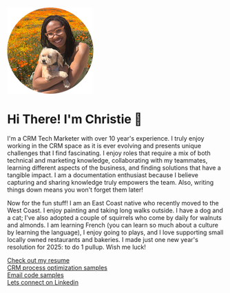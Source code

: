 ![Hanging with my doggie in the California superbloom](https://github.com/ChrisThorn10/portfolio/blob/main/profile-posing-with-dog-round-200x200.png?raw=true "Hanging with my doggie in the California superbloom")
# Hi There! I'm Christie 👋
I'm a CRM Tech Marketer with over 10 year's experience.  I truly enjoy working in the CRM space as it is ever evolving and presents unique challenges that I find fascinating. I enjoy roles that require a mix of both technical and marketing knowledge, collaborating with my teammates, learning different aspects of the business, and finding solutions that have a tangible impact.  I am a documentation enthusiast because I believe capturing and sharing knowledge truly empowers the team. Also, writing things down means you won't forget them later! 

Now for the fun stuff! I am an East Coast native who recently moved to the West Coast. I enjoy painting and taking long walks outside. I have a dog and a cat; I've also adopted a couple of squirrels who come by daily for walnuts and almonds.  I am learning French (you can learn so much about a culture by learning the language), I enjoy going to plays, and I love supporting small locally owned restaurants and bakeries. I made just one new year's resolution for 2025: to do 1 pullup. Wish me luck!

[Check out my resume](https://github.com/ChrisThorn10/portfolio/blob/main/thornton-resume-2025-github.pdf)
<br>
[CRM process optimization samples]()
<br>
[Email code samples]()
<br>
[Lets connect on Linkedin](https://www.linkedin.com/in/thornton-christie/)
